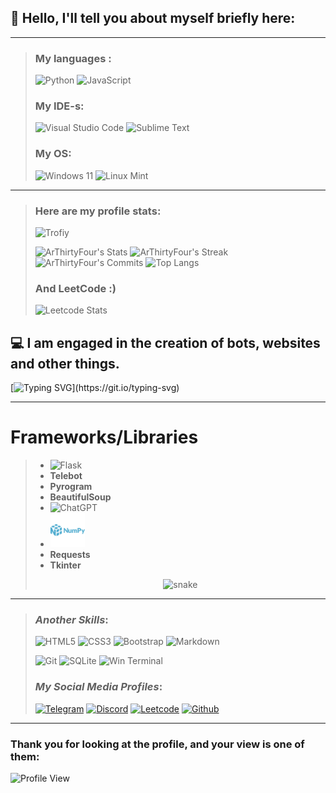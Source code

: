 ## 👋 Hello, I'll tell you about myself briefly here:
___
> ### My languages :
> ![Python](https://img.shields.io/badge/python-3670A0?style=for-the-badge&logo=python&logoColor=ffdd54)
> ![JavaScript](https://img.shields.io/badge/javascript-%23323330.svg?style=for-the-badge&logo=javascript&logoColor=%23F7DF1E)
> ### My IDE-s:
> ![Visual Studio Code](https://img.shields.io/badge/Visual_Studio_Code-0078D4?style=for-the-badge&logo=visual%20studio%20code&logoColor=white)
> ![Sublime Text](https://img.shields.io/badge/sublime_text-%23575757.svg?style=for-the-badge&logo=sublime-text&logoColor=important)
>
> ### My OS:
> ![Windows 11](https://img.shields.io/badge/Windows%2011-%230079d5.svg?style=for-the-badge&logo=Windows%2011&logoColor=white)
> ![Linux Mint](https://img.shields.io/badge/Linux_Mint-87CF3E?style=for-the-badge&logo=linux-mint&logoColor=white)
___
> ### Here are my profile stats:
> ![Trofiy](https://github-profile-trophy.vercel.app/?username=ArThirtyFour&theme=juicyfresh&no-bg=true)
> 
> ![ArThirtyFour's Stats](https://github-readme-stats.vercel.app/api?username=ArThirtyFour&theme=merko&show_icons=true&hide_border=false&count_private=true)
> ![ArThirtyFour's Streak](https://github-readme-streak-stats.herokuapp.com/?user=ArThirtyFour&theme=merko&hide_border=false)
> ![ArThirtyFour's Commits](https://github-readme-activity-graph.vercel.app/graph?username=ArThirtyFour&radius=16&theme=merko&area=true&order=5)
> ![Top Langs](https://github-readme-stats.vercel.app/api/top-langs/?username=ArThirtyFour&hide_progress=true&theme=dark)
>
> ### And LeetCode :)
> 
> ![Leetcode Stats](https://leetcard.jacoblin.cool/ArThirtyFour)
## 💻 I am engaged in the creation of bots, websites and other things.
[![Typing SVG](https://readme-typing-svg.herokuapp.com?color=%FFFFFF&lines=Started+coding+in+September+2023.)](https://git.io/typing-svg)
___
# Frameworks/Libraries
> * ![Flask](https://img.shields.io/badge/flask-%23000.svg?style=for-the-badge&logo=flask&logoColor=white)
> * **Telebot** 
> * **Pyrogram**
> * **BeautifulSoup**
> * ![ChatGPT](https://img.shields.io/badge/chatGPT-74aa9c?style=for-the-badge&logo=openai&logoColor=white)
> * <img src="https://github.com/devicons/devicon/blob/master/icons/numpy/numpy-plain-wordmark.svg" title="Python"  alt="Python" width="55" height="55"/> 
> * **Requests**
> * **Tkinter**
>
> <p align="center"><img width="1000" src="https://github.com/sammorozov/sammorozov/blob/main/assets/github-snake.svg" alt="snake"/></p>

___

> ### _Another Skills_:
> ![HTML5](https://img.shields.io/badge/html5-%23E34F26.svg?style=for-the-badge&logo=html5&logoColor=white)
> ![CSS3](https://img.shields.io/badge/css3-%231572B6.svg?style=for-the-badge&logo=css3&logoColor=white)
> ![Bootstrap](https://img.shields.io/badge/bootstrap-%238511FA.svg?style=for-the-badge&logo=bootstrap&logoColor=white)
> ![Markdown](https://img.shields.io/badge/Markdown-000000?style=for-the-badge&logo=markdown&logoColor=white) 
>
> ![Git](https://img.shields.io/badge/GIT-E44C30?style=for-the-badge&logo=git&logoColor=white)
> ![SQLite](https://img.shields.io/badge/sqlite-%2307405e.svg?style=for-the-badge&logo=sqlite&logoColor=white)
> ![Win Terminal](https://img.shields.io/badge/windows%20terminal-4D4D4D?style=for-the-badge&logo=windows%20terminal&logoColor=white)
> ### _My Social Media Profiles_:
>
> [![Telegram](https://img.shields.io/badge/Telegram-2CA5E0?style=for-the-badge&logo=telegram&logoColor=white)](https://t.me/OMG_KawaiiAngelChan)
> [![Discord](https://img.shields.io/badge/Discord-%235865F2.svg?style=for-the-badge&logo=discord&logoColor=white)](https://discord.com/users/737349861963202700/)
> [![Leetcode](https://img.shields.io/badge/LeetCode-000000?style=for-the-badge&logo=LeetCode&logoColor=#d16c06)](https://leetcode.com/u/ArThirtyFour/)
> [![Github](https://img.shields.io/badge/github-%23121011.svg?style=for-the-badge&logo=github&logoColor=white)](https://github.com/ArThirtyFour)

___
### Thank you for looking at the profile, and your view is one of them:
![Profile View](https://profile-counter.glitch.me/{ArThirtyFour}/count.svg)
